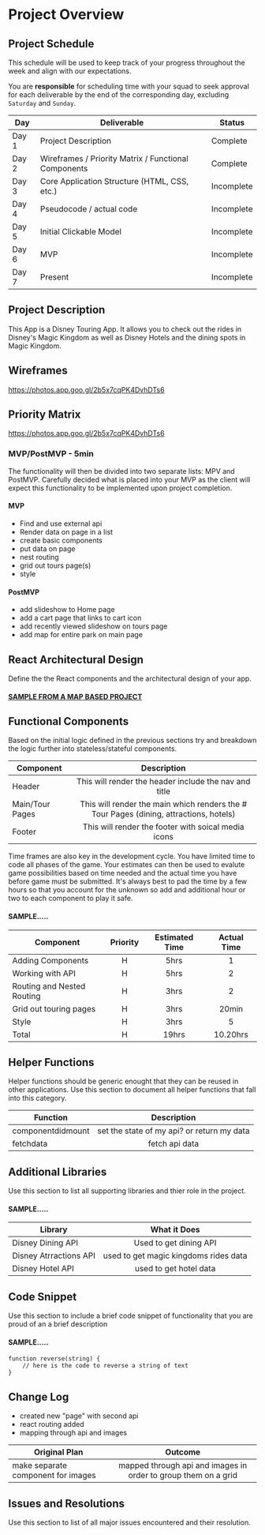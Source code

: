 # Project Overview

## Project Schedule

This schedule will be used to keep track of your progress throughout the week and align with our expectations.  

You are **responsible** for scheduling time with your squad to seek approval for each deliverable by the end of the corresponding day, excluding `Saturday` and `Sunday`.

|  Day | Deliverable | Status
|---|---| ---|
|Day 1| Project Description | Complete
|Day 2| Wireframes / Priority Matrix / Functional Components | Complete
|Day 3| Core Application Structure (HTML, CSS, etc.) | Incomplete
|Day 4| Pseudocode / actual code | Incomplete
|Day 5| Initial Clickable Model  | Incomplete
|Day 6| MVP | Incomplete
|Day 7| Present | Incomplete


## Project Description
This App is a Disney Touring App. It allows you to check out the rides in Disney's Magic Kingdom as well as Disney Hotels and the dining spots in Magic Kingdom.

## Wireframes

https://photos.app.goo.gl/2b5x7cqPK4DvhDTs6


## Priority Matrix

https://photos.app.goo.gl/2b5x7cqPK4DvhDTs6

### MVP/PostMVP - 5min

The functionality will then be divided into two separate lists: MPV and PostMVP.  Carefully decided what is placed into your MVP as the client will expect this functionality to be implemented upon project completion.  

#### MVP 

- Find and use external api 
- Render data on page in a list
- create basic components
- put data on page 
- nest routing
- grid out tours page(s)
- style

#### PostMVP 

- add slideshow to Home page
- add a cart page that links to cart icon
- add recently viewed slideshow on tours page 
- add map for entire park on main page

## React Architectural Design

Define the the React components and the architectural design of your app.

#### [SAMPLE FROM A MAP BASED PROJECT](https://res.cloudinary.com/dvjtpejbw/image/upload/v1540221204/20181022_111216.jpg)

## Functional Components

Based on the initial logic defined in the previous sections try and breakdown the logic further into stateless/stateful components. 


| Component | Description | 
| --- | :---: |  
| Header | This will render the header include the nav and title | 
| Main/Tour Pages | This will render the main  which renders the # Tour Pages (dining, attractions, hotels)| 
| Footer | This will render the footer with soical media icons| 



Time frames are also key in the development cycle.  You have limited time to code all phases of the game.  Your estimates can then be used to evalute game possibilities based on time needed and the actual time you have before game must be submitted. It's always best to pad the time by a few hours so that you account for the unknown so add and additional hour or two to each component to play it safe.

#### SAMPLE.....
| Component | Priority | Estimated Time | Actual Time |
| --- | :---: |  :---: | :---: |
| Adding Components| H | 5hrs| 1 |
| Working with API | H | 5hrs|2 |
| Routing and Nested Routing | H | 3hrs | 2 |
| Grid out touring pages | H | 3hrs | 20min|
| Style | H | 3hrs | 5 | 
| Total | H | 19hrs| 10.20hrs | 

## Helper Functions
Helper functions should be generic enought that they can be reused in other applications. Use this section to document all helper functions that fall into this category.


| Function | Description | 
| --- | :---: |  
| componentdidmount | set the state of my api? or return my data | 
| fetchdata| fetch api data |

## Additional Libraries
 Use this section to list all supporting libraries and thier role in the project. 
 
 #### SAMPLE.....
| Library | What it Does | 
| --- | :---: |  
|Disney Dining API | Used to  get dining API | 
| Disney Atrractions API| used to get magic kingdoms rides data | 
| Disney Hotel API | used to get hotel data|


## Code Snippet

Use this section to include a brief code snippet of functionality that you are proud of an a brief description  

#### SAMPLE.....
```
function reverse(string) {
	// here is the code to reverse a string of text
}
```

## Change Log
 - created new "page" with second api
 - react routing added
 - mapping through api and images  


| Original Plan | Outcome | 
| --- | :---: |  
| make separate component for images | mapped through api and images in order to group them on a grid | 

## Issues and Resolutions
 Use this section to list of all major issues encountered and their resolution.

